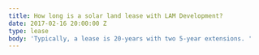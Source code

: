 ```yaml
---
title: How long is a solar land lease with LAM Development?
date: 2017-02-16 20:00:00 Z
type: lease
body: 'Typically, a lease is 20-years with two 5-year extensions. '
---
```


